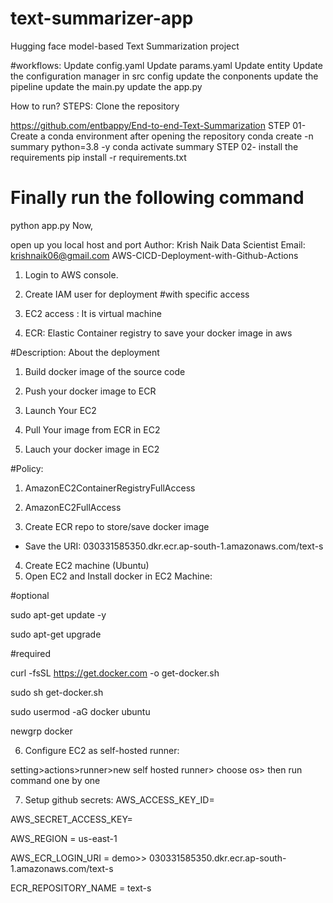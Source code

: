 # text-summarizer-app
Hugging face model-based Text Summarization project

#workflows:
Update config.yaml
Update params.yaml
Update entity
Update the configuration manager in src config
update the conponents
update the pipeline
update the main.py
update the app.py


How to run?
STEPS:
Clone the repository

https://github.com/entbappy/End-to-end-Text-Summarization
STEP 01- Create a conda environment after opening the repository
conda create -n summary python=3.8 -y
conda activate summary
STEP 02- install the requirements
pip install -r requirements.txt
# Finally run the following command
python app.py
Now,

open up you local host and port
Author: Krish Naik
Data Scientist
Email: krishnaik06@gmail.com
AWS-CICD-Deployment-with-Github-Actions
1. Login to AWS console.
2. Create IAM user for deployment
#with specific access

1. EC2 access : It is virtual machine

2. ECR: Elastic Container registry to save your docker image in aws


#Description: About the deployment

1. Build docker image of the source code

2. Push your docker image to ECR

3. Launch Your EC2 

4. Pull Your image from ECR in EC2

5. Lauch your docker image in EC2

#Policy:

1. AmazonEC2ContainerRegistryFullAccess

2. AmazonEC2FullAccess
3. Create ECR repo to store/save docker image
- Save the URI: 030331585350.dkr.ecr.ap-south-1.amazonaws.com/text-s
4. Create EC2 machine (Ubuntu)
5. Open EC2 and Install docker in EC2 Machine:

#optional

sudo apt-get update -y

sudo apt-get upgrade

#required

curl -fsSL https://get.docker.com -o get-docker.sh

sudo sh get-docker.sh

sudo usermod -aG docker ubuntu

newgrp docker

6. Configure EC2 as self-hosted runner:

setting>actions>runner>new self hosted runner> choose os> then run command one by one

7. Setup github secrets:
AWS_ACCESS_KEY_ID=

AWS_SECRET_ACCESS_KEY=

AWS_REGION = us-east-1

AWS_ECR_LOGIN_URI = demo>>  030331585350.dkr.ecr.ap-south-1.amazonaws.com/text-s

ECR_REPOSITORY_NAME = text-s
